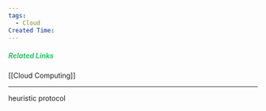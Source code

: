 ```yaml
---
tags:
  - Cloud
Created Time:
---
```

##### <font color="#2DC26B">Related Links</font>
[[Cloud Computing]]
___
heuristic protocol